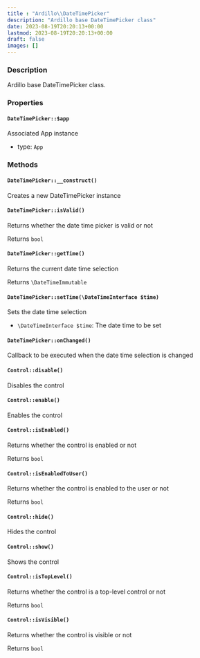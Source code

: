 ```yaml
---
title : "Ardillo\\DateTimePicker"
description: "Ardillo base DateTimePicker class"
date: 2023-08-19T20:20:13+00:00
lastmod: 2023-08-19T20:20:13+00:00
draft: false
images: []
---
```

### Description

Ardillo base DateTimePicker class.

### Properties

#### `DateTimePicker::$app`

Associated App instance

 * type: `App`



### Methods

#### `DateTimePicker::__construct()`

Creates a new DateTimePicker instance



#### `DateTimePicker::isValid()`

Returns whether the date time picker is valid or not


Returns `bool`



#### `DateTimePicker::getTime()`

Returns the current date time selection


Returns `\DateTimeImmutable`



#### `DateTimePicker::setTime(\DateTimeInterface $time)`

Sets the date time selection

 * `\DateTimeInterface $time`: The date time to be set


#### `DateTimePicker::onChanged()`

Callback to be executed when the date time selection is changed



#### `Control::disable()`

Disables the control



#### `Control::enable()`

Enables the control



#### `Control::isEnabled()`

Returns whether the control is enabled or not


Returns `bool`



#### `Control::isEnabledToUser()`

Returns whether the control is enabled to the user or not


Returns `bool`



#### `Control::hide()`

Hides the control



#### `Control::show()`

Shows the control



#### `Control::isTopLevel()`

Returns whether the control is a top-level control or not


Returns `bool`



#### `Control::isVisible()`

Returns whether the control is visible or not


Returns `bool`



